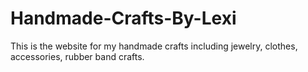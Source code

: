 # Handmade-Crafts-By-Lexi
This is the website for my handmade crafts including jewelry, clothes, accessories, rubber band crafts.
